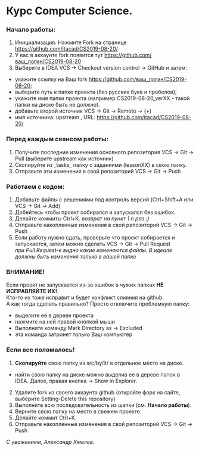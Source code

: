 # Курс Computer Science.

### Начало работы:

1. Инициализация. Нажмите Fork на странице https://github.com/itacad/CS2019-08-20/
2. У вас в аккаунте fork появится тут  https://github.com/ваш_логин/CS2019-08-20
3. Выберите в IDEA VCS -> Checkout version control -> GitHub и затем:
 * укажите ссылку на Ваш fork https://github.com/ваш_логин/CS2019-08-20;
 * выберите путь к папке проекта (без русских букв и пробелов);
 * укажите имя папки проекта (например CS2019-08-20_verXX - такой папки на диске быть не должно).
 * добавьте второй источник VCS -> Git -> Remote -> (+)
 * имя источника: upstream , URL: https://github.com/itacad/CS2019-08-20/

### Перед **каждым** сеансом работы:

1. Получите последние изменения основного репозитория VCS -> Git -> Pull (выберите upstream как источник)
2. Скопируйте из \_tasks_ папку с заданиями (lessonXX) в свою папку.
3. Отправьте эти изменения в свой репозиторий VCS -> Git -> Push

### Работаем с кодом:

1. Добавьте файлы с решениями под контроль версий (Ctrl+Shift+A или VCS -> Git -> Add)
2. Добейтесь чтобы проект собирался и запускался без ошибок.
3. Делайте коммиты Ctrl+K. _возврат на пункт 1  n раз ;)_
4. Отправьте накопленные изменения в свой репозиторий VCS -> Git -> Push
5. Если работу нужно сдать, проверьте что проект собирается и запускается, затем можно сделать VCS -> Git -> Pull Request
<br>_при Pull Request-е видно какие изменяются файлы. В идеале должны быть изменения только в вашей папке_

### ВНИМАНИЕ!

Если проект не запускается из-за ошибок в чужих папках **НЕ ИСПРАВЛЯЙТЕ ИХ!**.
<br>Кто-то их тоже исправит и будет конфликт слияния на github.
<br>А как тогда сделать правильно? Просто отключите проблемную папку:
* выделите её в дереве проекта
* нажмите на ней правой кнопкой мыши
* Выполните команду Mark Directory as -> Excluded
* эта команда затронет только Ваш компьютер

### Если все поломалось!

1. **Скопируйте** свою папку из src/by/it/ в отдельное место на диске.
 * найти свою папку на диске можно выделив ее в дереве папок в IDEA. Далее, правая кнопка -> Show in Explorer.
2. Удалите fork из своего аккаунта github (откройте форк на сайте, выберите Setting-Delete this repository)
3. Выполните всю последовательность из шапки (см. <b>Начало работы</b>).
4. Верните свою папку на место в свежем проекте.
5. Делайте коммит Ctrl+K.
6. Отправьте накопленные изменения в свой репозиторий VCS -> Git -> Push

_С уважением, Александр Хмелев._

